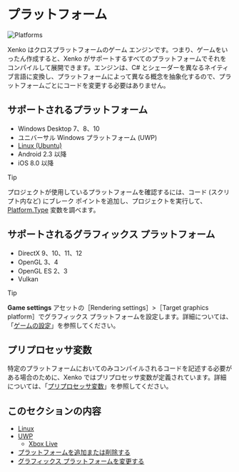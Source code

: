 # プラットフォーム

![Platforms](media/game-engine-system-requirements-intro-pic.png)

Xenko はクロスプラットフォームのゲーム エンジンです。つまり、ゲームをいったん作成すると、Xenko がサポートするすべてのプラットフォームでそれをコンパイルして展開できます。エンジンは、C# とシェーダーを異なるネイティブ言語に変換し、プラットフォームによって異なる概念を抽象化するので、プラットフォームごとにコードを変更する必要はありません。

## サポートされるプラットフォーム

* Windows Desktop 7、8、10
* ユニバーサル Windows プラットフォーム (UWP)
* [Linux (Ubuntu)](linux/index.md)
* Android 2.3 以降
* iOS 8.0 以降

> [!TIP]
> プロジェクトが使用しているプラットフォームを確認するには、コード (スクリプト内など) にブレーク ポイントを追加し、プロジェクトを実行して、[Platform.Type](xref:SiliconStudio.Core.Platform.Type) 変数を調べます。

## サポートされるグラフィックス プラットフォーム

* DirectX 9、10、11、12
* OpenGL 3、4
* OpenGL ES 2、3
* Vulkan

> [!TIP]
> **Game settings** アセットの［Rendering settings］>［Target graphics platform］でグラフィックス プラットフォームを設定します。詳細については、「[ゲームの設定](../game-studio/game-settings.md)」を参照してください。

## プリプロセッサ変数

特定のプラットフォームにおいてのみコンパイルされるコードを記述する必要がある場合のために、Xenko ではプリプロセッサ変数が定義されています。詳細については、「[プリプロセッサ変数](../scripts/preprocessor-variables.md)」を参照してください。

## このセクションの内容

* [Linux](linux/index.md)
* [UWP](uwp/index.md)
    * [Xbox Live](uwp/xbox-live.md)
* [プラットフォームを追加または削除する](add-or-remove-a-platform.md)
* [グラフィックス プラットフォームを変更する](change-the-graphics-platform.md)

